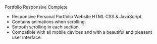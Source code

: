  Portfolio Responsive Complete

- Responsive Personal Portfolio Website HTML CSS & JavaScript.
- Contains animations when scrolling.
- Smooth scrolling in each section.
- Compatible with all mobile devices and with a beautiful and pleasant user interface.



